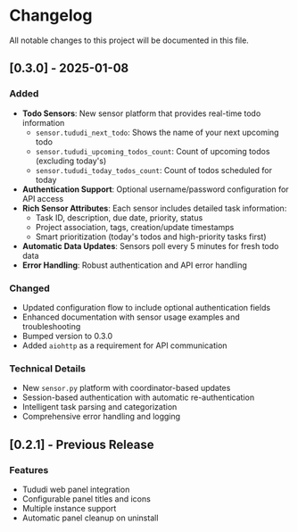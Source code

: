 # Changelog

All notable changes to this project will be documented in this file.

## [0.3.0] - 2025-01-08

### Added
- **Todo Sensors**: New sensor platform that provides real-time todo information
  - `sensor.tududi_next_todo`: Shows the name of your next upcoming todo
  - `sensor.tududi_upcoming_todos_count`: Count of upcoming todos (excluding today's)
  - `sensor.tududi_today_todos_count`: Count of todos scheduled for today
- **Authentication Support**: Optional username/password configuration for API access
- **Rich Sensor Attributes**: Each sensor includes detailed task information:
  - Task ID, description, due date, priority, status
  - Project association, tags, creation/update timestamps
  - Smart prioritization (today's todos and high-priority tasks first)
- **Automatic Data Updates**: Sensors poll every 5 minutes for fresh todo data
- **Error Handling**: Robust authentication and API error handling

### Changed
- Updated configuration flow to include optional authentication fields
- Enhanced documentation with sensor usage examples and troubleshooting
- Bumped version to 0.3.0
- Added `aiohttp` as a requirement for API communication

### Technical Details
- New `sensor.py` platform with coordinator-based updates
- Session-based authentication with automatic re-authentication
- Intelligent task parsing and categorization
- Comprehensive error handling and logging

## [0.2.1] - Previous Release

### Features
- Tududi web panel integration
- Configurable panel titles and icons
- Multiple instance support
- Automatic panel cleanup on uninstall
